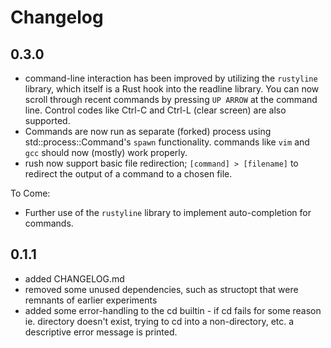 # Changelog

## 0.3.0
- command-line interaction has been improved by utilizing the `rustyline` library, which itself is a Rust hook into the readline library. You can now scroll through recent commands by pressing `UP ARROW` at the command line. Control codes like Ctrl-C and Ctrl-L (clear screen) are also supported.
- Commands are now run as separate (forked) process using std::process::Command's `spawn` functionality. commands like `vim` and `gcc` should now (mostly) work properly.
- rush now support basic file redirection; `[command] > [filename]` to redirect the output of a command to a chosen file.

To Come:
- Further use of the `rustyline` library to implement auto-completion for commands.

## 0.1.1
- added CHANGELOG.md
- removed some unused dependencies, such as structopt that were remnants of earlier experiments
- added some error-handling to the cd builtin - if cd fails for some reason ie. directory doesn't exist, trying to cd into a non-directory, etc. a descriptive error message is printed.